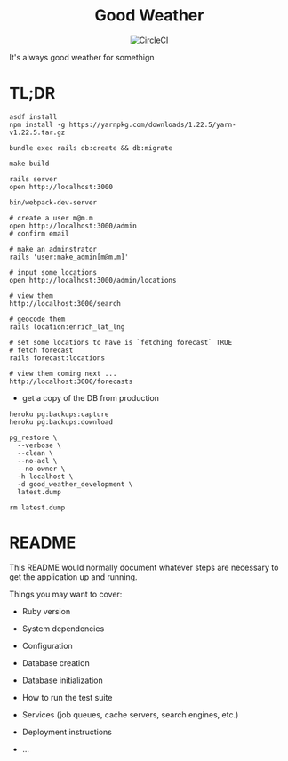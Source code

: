 <h1 align="center">Good Weather</h1>

<div align="center">

[![CircleCI](https://circleci.com/gh/enitschorn/good-weather.svg?style=svg)](https://circleci.com/gh/enitschorn/good-weather)

</div>

It's always good weather for somethign

# TL;DR

```
asdf install
npm install -g https://yarnpkg.com/downloads/1.22.5/yarn-v1.22.5.tar.gz

bundle exec rails db:create && db:migrate

make build

rails server
open http://localhost:3000

bin/webpack-dev-server

# create a user m@m.m
open http://localhost:3000/admin
# confirm email

# make an adminstrator
rails 'user:make_admin[m@m.m]'

# input some locations
open http://localhost:3000/admin/locations

# view them
http://localhost:3000/search

# geocode them
rails location:enrich_lat_lng

# set some locations to have is `fetching forecast` TRUE
# fetch forecast
rails forecast:locations

# view them coming next ...
http://localhost:3000/forecasts
```

* get a copy of the DB from production

```
heroku pg:backups:capture
heroku pg:backups:download

pg_restore \
  --verbose \
  --clean \
  --no-acl \
  --no-owner \
  -h localhost \
  -d good_weather_development \
  latest.dump

rm latest.dump
```

# README

This README would normally document whatever steps are necessary to get the
application up and running.

Things you may want to cover:

* Ruby version

* System dependencies

* Configuration

* Database creation

* Database initialization

* How to run the test suite

* Services (job queues, cache servers, search engines, etc.)

* Deployment instructions

* ...
